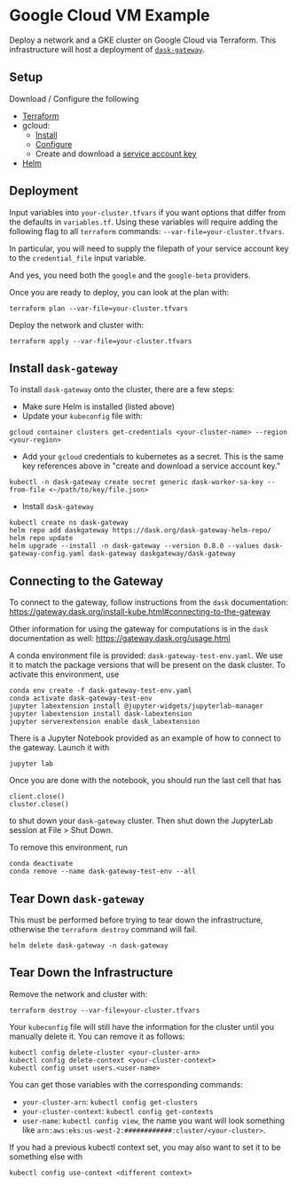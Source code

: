 # Google Cloud VM Example

Deploy a network and a GKE cluster on Google Cloud via
Terraform. This infrastructure will host a deployment of
[`dask-gateway`](https://gateway.dask.org/).

## Setup

Download / Configure the following

- [Terraform](https://www.terraform.io/downloads.html)
- gcloud:
  - [Install](https://cloud.google.com/sdk/docs/install)
  - [Configure](https://cloud.google.com/sdk/docs/initializing)
  - Create and download a
  [service account key](https://cloud.google.com/iam/docs/creating-managing-service-account-keys) 
- [Helm](https://helm.sh/docs/intro/quickstart/)

## Deployment

Input variables into `your-cluster.tfvars` if you want
options that differ from the defaults in `variables.tf`.
Using these variables will require adding the following flag
to all `terraform` commands: `--var-file=your-cluster.tfvars`.

In particular, you will need to supply the filepath of your
service account key to the `credential_file` input variable.

And yes, you need both the `google` and the `google-beta`
providers.

Once you are ready to deploy, you can look at the plan with:

```
terraform plan --var-file=your-cluster.tfvars
```

Deploy the network and cluster with:

```
terraform apply --var-file=your-cluster.tfvars
```

## Install `dask-gateway`

To install `dask-gateway` onto the cluster, there are a few
steps:
- Make sure Helm is installed (listed above)
- Update your `kubeconfig` file with:
```
gcloud container clusters get-credentials <your-cluster-name> --region <your-region>
```
- Add your `gcloud` credentials to kubernetes as a secret.
This is the same key references above in "create and download
a service account key."
```
kubectl -n dask-gateway create secret generic dask-worker-sa-key --from-file <~/path/to/key/file.json>
```
- Install `dask-gateway`
```
kubectl create ns dask-gateway
helm repo add daskgateway https://dask.org/dask-gateway-helm-repo/
helm repo update
helm upgrade --install -n dask-gateway --version 0.8.0 --values dask-gateway-config.yaml dask-gateway daskgateway/dask-gateway
```

## Connecting to the Gateway

To connect to the gateway, follow instructions from the
`dask` documentation:
https://gateway.dask.org/install-kube.html#connecting-to-the-gateway

Other information for using the gateway for computations
is in the `dask` documentation as well:
https://gateway.dask.org/usage.html

A conda environment file is provided:
`dask-gateway-test-env.yaml`. We use it to match the package
versions that will be present on the dask cluster. To
activate this environment, use

```
conda env create -f dask-gateway-test-env.yaml
conda activate dask-gateway-test-env
jupyter labextension install @jupyter-widgets/jupyterlab-manager
jupyter labextension install dask-labextension
jupyter serverextension enable dask_labextension
```

There is a Jupyter Notebook provided as an example of how
to connect to the gateway. Launch it with

```
jupyter lab
```

Once you are done with the notebook, you should run the
last cell that has

```
client.close()
cluster.close()
```

to shut down your `dask-gateway` cluster. Then shut down
the JupyterLab session at File > Shut Down.

To remove this environment, run

```
conda deactivate
conda remove --name dask-gateway-test-env --all
```


## Tear Down `dask-gateway`

This must be performed before trying to tear down the
infrastructure, otherwise the `terraform destroy` command
will fail.

```
helm delete dask-gateway -n dask-gateway
```

## Tear Down the Infrastructure

Remove the network and cluster with:

```
terraform destroy --var-file=your-cluster.tfvars
```

Your `kubeconfig` file will still have the information for the
cluster until you manually delete it. You can remove it as
follows:

```
kubectl config delete-cluster <your-cluster-arn>
kubectl config delete-context <your-cluster-context>
kubectl config unset users.<user-name>
```

You can get those variables with the corresponding commands:

- `your-cluster-arn`: `kubectl config get-clusters`
- `your-cluster-context`: `kubectl config get-contexts`
- `user-name`: `kubectl config view`, the name you want will
look something like
`arn:aws:eks:us-west-2:############:cluster/<your-cluster>`.

If you had a previous kubectl context set, you may also want
to set it to be something else with

```
kubectl config use-context <different context>
```
